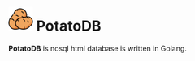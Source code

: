 # [<img src="potato.png" width="48"/>](potato.png) PotatoDB
**PotatoDB** is nosql html database is written in Golang.
